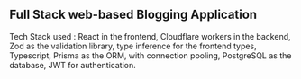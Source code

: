 ## Full Stack web-based Blogging Application 
Tech Stack used : 
React in the frontend,
Cloudflare workers in the backend,
Zod as the validation library, type inference for the frontend types,
Typescript,
Prisma as the ORM, with connection pooling,
PostgreSQL as the database,
JWT for authentication.
 
